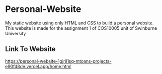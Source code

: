 # Personal-Website
My static website using only HTML and CSS to build a personal website. This website is made for the assignment 1 of COS10005 unit of Swinburne University
## Link To Website
https://personal-website-1gjril1sq-mtoans-projects-e90fd8de.vercel.app/home.html
